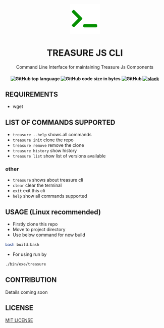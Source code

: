 <p align="center">
    <img src="docs/logo/logo.png" title="treasure js cli"/>
    <h1 align="center">TREASURE JS CLI</h1>
    <p align="center">Command Line Interface for maintaining Treasure Js Components</p>
    <h4 align="center">
       <img alt="GitHub top language" src="https://img.shields.io/github/languages/top/techous/treasurejs-cli">
        <img alt="GitHub code size in bytes" src="https://img.shields.io/github/languages/code-size/techous/treasurejs-cli">
        <img alt="GitHub" src="https://img.shields.io/github/license/techous/treasurejs-cli">
        <a href="https://join.slack.com/t/techousworkspace/shared_invite/enQtODYzOTM4MDk3NzQ5LTEzMWY5Mjk1MjE3MzBiYWFiODA1YWRiMmUyYTVjNmZlMjM3MGZmZDczY2JkZGZkNmQzODg1Nzc2NGEwYWE1NTg">
            <img alt="slack" src="https://img.shields.io/badge/slack-online-yellow">
        </a>
    </h4>
</p>

## REQUIREMENTS

* wget

## LIST OF COMMANDS SUPPORTED

* `treasure --help` shows all commands
* `treasure init` clone the repo
* `treasure remove` remove the clone
* `treasure history` show history
* `treasure list` show list of versions available

### other

* `treasure` shows about treasure cli
* `clear` clear the terminal
* `exit` exit this cli
* `help` show all commands supported

## USAGE (Linux recommended)

* Firstly clone this repo
* Move to project directory
* Use below command for new build

```bash
bash build.bash
```

* For using run by

```bash
./bin/exe/treasure
```

## CONTRIBUTION

Details coming soon

## LICENSE

[MIT LICENSE](LICENSE)